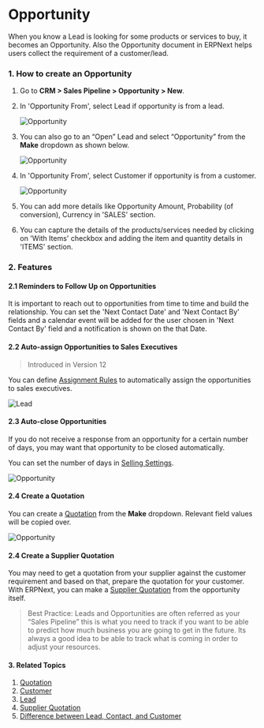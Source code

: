 <!-- add-breadcrumbs -->
# Opportunity

When you know a Lead is looking for some products or services to buy, it becomes an Opportunity. Also the Opportunity document in ERPNext helps users collect the requirement of a customer/lead.

### 1. How to create an Opportunity

1. Go to **CRM > Sales Pipeline > Opportunity > New**.
1. In 'Opportunity From', select Lead if opportunity is from a lead.

   <img class="screenshot" alt="Opportunity" src="{{docs_base_url}}/assets/img/crm/new-opportunity.gif">

1. You can also go to an “Open” Lead and select “Opportunity” from the **Make** dropdown as shown below.

    <img class="screenshot" alt="Opportunity" src="{{docs_base_url}}/assets/img/crm/lead-to-opportunity.png">

1. In 'Opportunity From', select Customer if opportunity is from a customer.

    <img class="screenshot" alt="Opportunity" src="{{docs_base_url}}/assets/img/crm/requirement-gathering.png">

1. You can add more details like Opportunity Amount, Probability (of conversion), Currency in 'SALES' section.

1. You can capture the details of the products/services needed by clicking on 'With Items' checkbox and adding the item and quantity details in 'ITEMS' section.

### 2. Features

#### 2.1 Reminders to Follow Up on Opportunities

It is important to reach out to opportunities from time to time and build the relationship. You can set the 'Next Contact Date' and 'Next Contact By' fields and a calendar event will be added for the user chosen in 'Next Contact By' field and a notification is shown on the that Date.

#### 2.2 Auto-assign Opportunities to Sales Executives
>Introduced in Version 12

You can define [Assignment Rules](/docs/user/manual/en/setting-up/automation/assignment-rule) to automatically assign the opportunities to sales executives.

<img class="screenshot" alt="Lead" src="{{docs_base_url}}/assets/img/crm/opportunity_assignment.png">

#### 2.3 Auto-close Opportunities

If you do not receive a response from an opportunity for a certain number of days, you may want that opportunity to be closed automatically.

You can set the number of days in [Selling Settings](/docs/user/manual/en/selling/selling-settings).

<img class="screenshot" alt="Opportunity" src="{{docs_base_url}}/assets/img/crm/autoclose_opportunities.png">

#### 2.4 Create a Quotation
You can create a [Quotation](/docs/user/manual/en/selling/quotation) from the **Make** dropdown. Relevant field values will be copied over.

<img class="screenshot" alt="Opportunity" src="{{docs_base_url}}/assets/img/crm/make-sq-from-opportunity.png">

#### 2.4 Create a Supplier Quotation

You may need to get a quotation from your supplier against the customer requirement and based on that, prepare the quotation for your customer. With ERPNext, you can make a [Supplier Quotation](/docs/user/manual/en/buying/supplier-quotation) from the opportunity itself.

> Best Practice: Leads and Opportunities are often referred as your “Sales
Pipeline” this is what you need to track if you want to be able to predict how
much business you are going to get in the future. Its always a good idea to be
able to track what is coming in order to adjust your resources.

#### 3. Related Topics
1. [Quotation](/docs/user/manual/en/selling/quotation.html)
1. [Customer](/docs/user/manual/en/CRM/customer)
1. [Lead](/docs/user/manual/en/CRM/lead)
1. [Supplier Quotation](/docs/user/manual/en/buying/supplier-quotation)
1. [Difference between Lead, Contact, and Customer](/docs/user/manual/en/CRM/articles/difference_between_lead_contact_and_customer)
